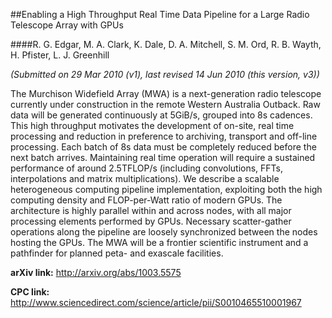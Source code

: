 ##Enabling a High Throughput Real Time Data Pipeline for a Large Radio Telescope Array with GPUs

####R. G. Edgar, M. A. Clark, K. Dale, D. A. Mitchell, S. M. Ord, R. B. Wayth, H. Pfister, L. J. Greenhill

*(Submitted on 29 Mar 2010 (v1), last revised 14 Jun 2010 (this version, v3))*

The Murchison Widefield Array (MWA) is a next-generation radio telescope currently under construction in the remote Western Australia Outback. Raw data will be generated continuously at 5GiB/s, grouped into 8s cadences. This high throughput motivates the development of on-site, real time processing and reduction in preference to archiving, transport and off-line processing. Each batch of 8s data must be completely reduced before the next batch arrives. Maintaining real time operation will require a sustained performance of around 2.5TFLOP/s (including convolutions, FFTs, interpolations and matrix multiplications). We describe a scalable heterogeneous computing pipeline implementation, exploiting both the high computing density and FLOP-per-Watt ratio of modern GPUs. The architecture is highly parallel within and across nodes, with all major processing elements performed by GPUs. Necessary scatter-gather operations along the pipeline are loosely synchronized between the nodes hosting the GPUs. The MWA will be a frontier scientific instrument and a pathfinder for planned peta- and exascale facilities.

**arXiv link:** http://arxiv.org/abs/1003.5575

**CPC link:** http://www.sciencedirect.com/science/article/pii/S0010465510001967


